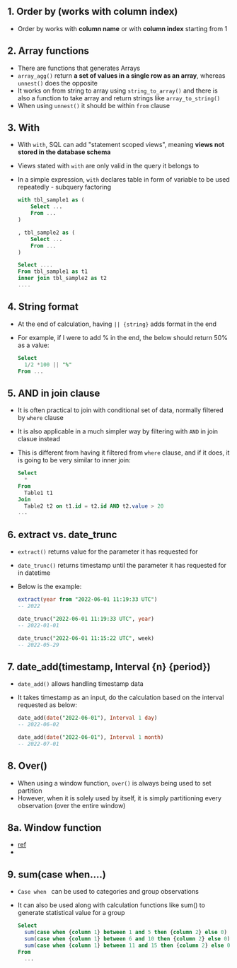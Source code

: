 ## 1. Order by (works with column index)

- Order by works with **column name** or with **column index** starting from 1

## 2. Array functions

- There are functions that generates Arrays
- `array_agg()` return **a set of values in a single row as an array**, whereas `unnest()` does the opposite
- It works on from string to array using `string_to_array()` and there is also a function to take array and return strings like `array_to_string()`
- When using `unnest()` it should be within `from` clause

## 3. With

- With `with`, SQL can add "statement scoped views", meaning **views not stored in the database schema**
- Views stated with `with` are only valid in the query it belongs to
- In a simple expression, `with` declares table in form of variable to be used repeatedly - subquery factoring

    ``` sql
    with tbl_sample1 as (
        Select ...
        From ...
    )
    
    , tbl_sample2 as (
        Select ...
        From ...
    )
    
    Select ....
    From tbl_sample1 as t1
    inner join tbl_sample2 as t2
    ....
    ```

## 4. String format

- At the end of calculation, having `|| {string}` adds format in the end

- For example, if I were to add % in the end, the below should return 50% as a value:

  ```sql
  Select 
  	1/2 *100 || "%"
  From ...
  ```

## 5. AND in join clause

- It is often practical to join with conditional set of data, normally filtered by `where` clause

- It is also applicable in a much simpler way by filtering with `AND` in join clasue instead

- This is different from having it filtered from `where` clause, and if it does, it is going to be very similar to inner join:

  ```sql
  Select 
  	*
  From 
  	Table1 t1
  Join
  	Table2 t2 on t1.id = t2.id AND t2.value > 20
  ...
  ```

## 6. extract vs. date_trunc

- `extract()` returns value for the parameter it has requested for

- `date_trunc()` returns timestamp until the parameter it has requested for in datetime

- Below is the example:

  ```sql
  extract(year from "2022-06-01 11:19:33 UTC")
  -- 2022
  
  date_trunc("2022-06-01 11:19:33 UTC", year)
  -- 2022-01-01
  
  date_trunc("2022-06-01 11:15:22 UTC", week)
  -- 2022-05-29
  ```

## 7. date_add(timestamp, Interval {n} {period})

- `date_add()` allows handling timestamp data

- It takes timestamp as an input, do the calculation based on the interval requested as below:

  ```sql
  date_add(date("2022-06-01"), Interval 1 day)
  -- 2022-06-02
  
  date_add(date("2022-06-01"), Interval 1 month)
  -- 2022-07-01
  ```

## 8. Over()

- When using a window function, `over()` is always being used to set partition
- However, when it is solely used by itself, it is simply partitioning every observation (over the entire window)

## 8a. Window function

- [ref](https://brunch.co.kr/@leoyang99/22)
- 

## 9. sum(case when....)

- `Case when ` can be used to categories and group observations

- It can also be used along with calculation functions like sum() to generate statistical value for a group

  ```sql
  Select
  	sum(case when {column 1} between 1 and 5 then {column 2} else 0) as sum_grp1
  	sum(case when {column 1} between 6 and 10 then {column 2} else 0) as sum_grp2
  	sum(case when {column 1} between 11 and 15 then {column 2} else 0) as sum_grp3
  From
  	...
  ```

  

